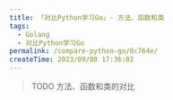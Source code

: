 ```yaml
---
title: 「对比Python学习Go」- 方法、函数和类
tags:
  - Golang
  - 对比Python学习Go
permalink: /compare-python-go/0c764e/
createTime: 2023/09/08 17:36:02
---
```


> TODO 方法、函数和类的对比